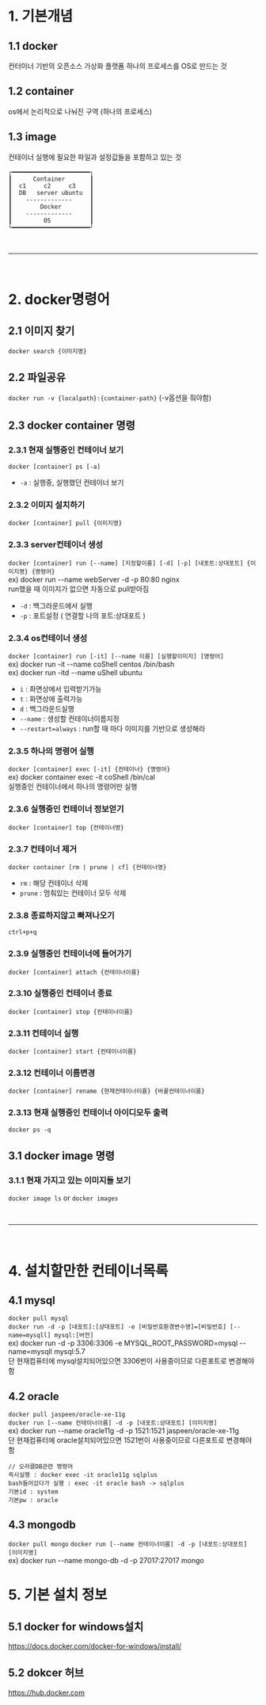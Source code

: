# 1. 기본개념
## 1.1 docker
컨터이너 기반의 오픈소스 가상화 플랫폼
하나의 프로세스를 OS로 만드는 것

## 1.2 container
os에서 논리적으로 나눠진 구역 (하나의 프로세스)

## 1.3 image
컨테이너 실행에 필요한 파일과 설정값들을 포함하고 있는 것
```
┌━━━━━━━━━━━━━━━━━━━━━━┐
┃      Container       ┃
┃  c1     c2     c3    ┃
┃  DB   server ubuntu  ┃
┃    -------------     ┃
┃        Docker        ┃
┃    -------------     ┃
┃         OS           ┃
└━━━━━━━━━━━━━━━━━━━━━━┘
```

<br />
<hr />
<br />

# 2. docker명령어
## 2.1 이미지 찾기
`docker search {이미지명}`

## 2.2 파일공유
`docker run -v {localpath}:{container-path}` (-v옵션을 줘야함)

## 2.3 docker container 명령
### 2.3.1 현재 실행중인 컨테이너 보기
`docker [container] ps [-a]`    
+ `-a` : 실행중, 실행했던 컨테이너 보기

### 2.3.2 이미지 설치하기
`docker [container] pull {이미지명}`

### 2.3.3 server컨테이너 생성
`docker [container] run [--name] [지정할이름] [-d] [-p] [내포트:상대포트] {이미지명} {명령어}`    
ex) docker run --name webServer -d -p 80:80 nginx   
run했을 때 이미지가 없으면 자동으로 pull받아짐    
+ `-d` : 백그라운드에서 실행    
+ `-p` : 포트설정 ( 연결할 나의 포트:상대포트 )   

### 2.3.4 os컨테이너 생성
`docker [container] run [-it] [--name 이름] [실행할이미지] [명령어]`    
ex) docker run -it --name coShell centos /bin/bash    
ex) docker run -itd --name uShell ubuntu    
+ `i` : 화면상에서 입력받기가능
+ `t` : 화면상에 출력가능
+ `d` : 백그라운드실행
+ `--name` : 생성할 컨테이너이름지정
+ `--restart=always` : run할 때 마다 이미지를 기반으로 생성해라

### 2.3.5 하나의 명령어 실행
`docker [container] exec [-it] {컨테이너} {명령어}`     
ex) docker container exec -it coShell /bin/cal    
실행중인 컨테이너에서 하나의 명령어만 실행    

### 2.3.6 실행중인 컨테이너 정보얻기
`docker [container] top {컨테이너명}`

### 2.3.7 컨테이너 제거
`docker container [rm | prune | cf] {컨테이너명}`   
+ `rm` : 해당 컨테이너 삭제   
+ `prune` : 멈춰있는 컨테이너 모두 삭제   

### 2.3.8 종료하지않고 빠져나오기
`ctrl+p+q`    

### 2.3.9 실행중인 컨테이너에 들어가기
`docker [container] attach {컨테이너이름}`    

### 2.3.10 실행중인 컨테이너 종료
`docker [container] stop {컨테이너이름}`    

### 2.3.11 컨테이너 실행
`docker [container] start {컨테이너이름}`   

### 2.3.12 컨테이너 이름변경
`docker [container] rename {현재컨테이너이름} {바꿀컨테이너이름}`   

### 2.3.13 현재 실행중인 컨테이너 아이디모두 출력
`docker ps -q`    

## 3.1 docker image 명령
### 3.1.1 현재 가지고 있는 이미지들 보기
`docker image ls` or `docker images`

<br />
<hr />
<br />

# 4. 설치할만한 컨테이너목록
## 4.1 mysql
`docker pull mysql`   
`docker run -d -p [내포트]:[상대포트] -e [비밀번호환경변수명]=[비밀번호] [--name=mysqll] mysql:[버전]`    
ex) docker run -d -p 3306:3306 -e MYSQL_ROOT_PASSWORD=mysql --name=mysqll mysql:5.7   
단 현재컴퓨터에 mysql설치되어있으면 3306번이 사용중이므로 다른포트로 변경해야함   

## 4.2 oracle
`docker pull jaspeen/oracle-xe-11g`   
`docker run [--name 컨테이너이름] -d -p [내포트:상대포트] [이미지명]`   
ex) docker run --name oracle11g -d -p 1521:1521 jaspeen/oracle-xe-11g   
단 현재컴퓨터에 oracle설치되어있으면 1521번이 사용중이므로 다른포트로 변경해야함    
```
// 오라클DB관련 명령어
즉시실행 : docker exec -it oracle11g sqlplus
bash들어갔다가 실행 : exec -it oracle bash -> sqlplus
기본id : system
기본pw : oracle
```

## 4.3 mongodb
`docker pull mongo`
`docker run [--name 컨테이너이름] -d -p [내포트:상대포트] [이미지명]`   
ex) docker run --name mongo-db -d -p 27017:27017 mongo    

# 5. 기본 설치 정보
## 5.1 docker for windows설치
https://docs.docker.com/docker-for-windows/install/

## 5.2 dokcer 허브
https://hub.docker.com